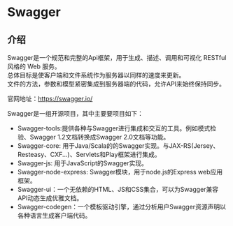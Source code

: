 # Swagger

## 介绍
Swagger是一个规范和完整的Api框架，用于生成、描述、调用和可视化 RESTful 风格的 Web 服务。  
总体目标是使客户端和文件系统作为服务器以同样的速度来更新。  
文件的方法，参数和模型紧密集成到服务器端的代码，允许API来始终保持同步。  

官网地址：https://swagger.io/

Swagger是一组开源项目，其中主要要项目如下：
* Swagger-tools:提供各种与Swagger进行集成和交互的工具。例如模式检验、Swagger 1.2文档转换成Swagger 2.0文档等功能。
* Swagger-core: 用于Java/Scala的的Swagger实现。与JAX-RS(Jersey、Resteasy、CXF...)、Servlets和Play框架进行集成。
* Swagger-js: 用于JavaScript的Swagger实现。
* Swagger-node-express: Swagger模块，用于node.js的Express web应用框架。
* Swagger-ui：一个无依赖的HTML、JS和CSS集合，可以为Swagger兼容API动态生成优雅文档。
* Swagger-codegen：一个模板驱动引擎，通过分析用户Swagger资源声明以各种语言生成客户端代码。


